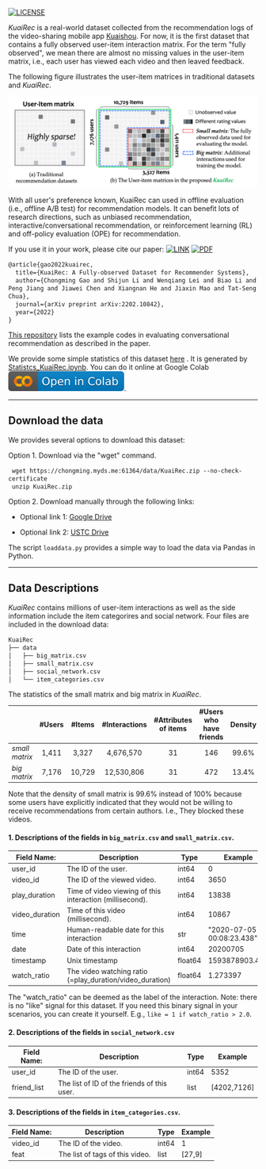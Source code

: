 [![LICENSE](https://img.shields.io/badge/license-CC%20BY--SA%204.0-green)](https://github.com/chongminggao/KuaiRec/blob/main/LICENSE)

*KuaiRec* is a real-world dataset collected from the recommendation logs of the video-sharing mobile app [Kuaishou](https://www.kuaishou.com/cn). For now, it is the first dataset that contains a fully observed user-item interaction matrix. For the term "fully observed", we mean there are almost no missing values in the user-item matrix,  i.e., each user has viewed each video and then leaved feedback. 

The following figure illustrates the user-item matrices in traditional datasets and *KuaiRec*.

![kuaidata](./figs/KuaiRec.png)

With all user's preference known, KuaiRec can used in offline evaluation (i.e., offline A/B test) for recommendation models. It can benefit lots of research directions, such as unbiased recommendation, interactive/conversational recommendation, or reinforcement learning (RL) and off-policy evaluation (OPE) for recommendation.

If you use it in your work, please cite our paper:
 [![LINK](https://img.shields.io/badge/-Paper%20Link-lightgrey)](https://arxiv.org/abs/2202.10842) [![PDF](https://img.shields.io/badge/-PDF-red)](https://arxiv.org/pdf/2202.10842.pdf)

```
@article{gao2022kuairec,
  title={KuaiRec: A Fully-observed Dataset for Recommender Systems}, 
  author={Chongming Gao and Shijun Li and Wenqiang Lei and Biao Li and Peng Jiang and Jiawei Chen and Xiangnan He and Jiaxin Mao and Tat-Seng Chua},
  journal={arXiv preprint arXiv:2202.10842},
  year={2022}
}
```


[This repository](https://github.com/xiwenchao/fully_observed_demo) lists the example codes in evaluating conversational recommendation as described in the paper.

We provide some simple statistics of this dataset [here](https://chongminggao.github.io/KuaiRec/Statistcs_KuaiRec.html) . It is generated by [Statistcs_KuaiRec.ipynb](https://github.com/chongminggao/KuaiRec/blob/main/Statistcs_KuaiRec.ipynb). You can do it online at Google Colab [![colab](./figs/colab-badge.svg)](https://colab.research.google.com/github/chongminggao/KuaiRec/blob/main/Statistcs_KuaiRec.ipynb).

---

## Download the data

We provides several options to download this dataset:

  Option 1. Download via the "wget" command.

```shell
 wget https://chongming.myds.me:61364/data/KuaiRec.zip --no-check-certificate
 unzip KuaiRec.zip
```
  Option 2. Download manually through the following links:

  - Optional link 1: [Google Drive](https://drive.google.com/file/d/1qe5hOSBxzIuxBb1G_Ih5X-O65QElollE/view?usp=sharing)

  - Optional link 2: [USTC Drive](https://rec.ustc.edu.cn/share/9a5a3040-93c0-11ec-9384-0bd461127fcd)

The script `loaddata.py` provides a simple way to load the data via Pandas in Python.

---

## Data Descriptions

*KuaiRec* contains millions of user-item interactions as well as the side information include the item categorires and social network. Four files are included in the download data: 

  ```shell
  KuaiRec
  ├── data
  │   ├── big_matrix.csv          
  │   ├── small_matrix.csv
  │   ├── social_network.csv
  │   └── item_categories.csv
  ```

The statistics of the small matrix and big matrix in *KuaiRec*.

|                | #Users | #Items | #Interactions | #Attributes of items | #Users who have friends | Density |
| -------------- | :----: | :----: |  :----: | :------------------: | :---------------------: | :-----: |
| *small matrix* | 1,411  | 3,327  | 4,676,570 |          31          | 146 |  99.6%  |
| *big matrix*   | 7,176  | 10,729 | 12,530,806 |          31          | 472 | 13.4% |

Note that the density of small matrix is 99.6% instead of 100% because some users have explicitly indicated that they would not be willing to receive recommendations from certain authors. I.e., They blocked these videos.

#### 1. Descriptions of the fields in `big_matrix.csv` and `small_matrix.csv`. 

| Field Name:    | Description                                              | Type    | Example                   |
| -------------- | -------------------------------------------------------- | ------- | ------------------------- |
| user_id        | The ID of the user.                                      | int64   | 0                         |
| video_id       | The ID of the viewed video.                              | int64   | 3650                      |
| play_duration  | Time of video viewing of this interaction (millisecond). | int64   | 13838                     |
| video_duration | Time of this video (millisecond).                        | int64   | 10867                     |
| time           | Human-readable date for this interaction                 | str     | "2020-07-05 00:08:23.438" |
| date           | Date of this interaction                                 | int64   | 20200705                  |
| timestamp      | Unix timestamp                                           | float64 | 1593878903.438            |
| watch_ratio    | The video watching ratio (=play_duration/video_duration) | float64 | 1.273397                  |

The "watch_ratio" can be deemed as the label of the interaction. Note: there is no "like" signal for this dataset. If you need this binary signal in your scenarios, you can create it yourself. E.g., `like = 1 if watch_ratio > 2.0`.

#### 2. Descriptions of the fields in `social_network.csv`

| Field Name: | Description                                 | Type  | Example     |
| ----------- | ------------------------------------------- | ----- | ----------- |
| user_id     | The ID of the user.                         | int64 | 5352        |
| friend_list | The list of ID of the friends of this user. | list  | [4202,7126] |

#### 3. Descriptions of the fields in `item_categories.csv`. 

| Field Name: | Description                     | Type  | Example |
| ----------- | ------------------------------- | ----- | ------- |
| video_id    | The ID of the video.            | int64 | 1       |
| feat        | The list of tags of this video. | list  | [27,9]  |